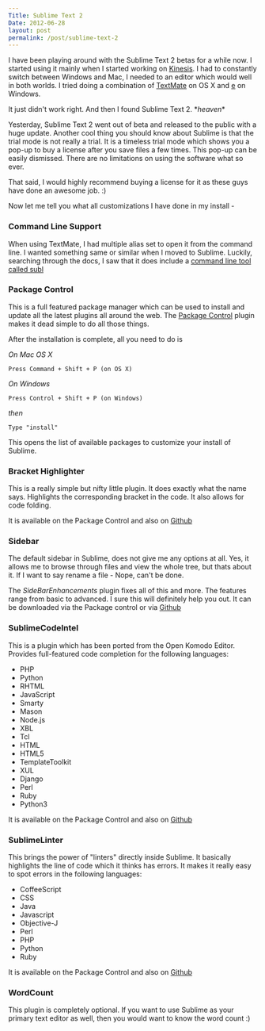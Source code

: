 ```yaml
---
Title: Sublime Text 2
Date: 2012-06-28
layout: post
permalink: /post/sublime-text-2
---
```


I have been playing around with the Sublime Text 2 betas for a while now. I started using it mainly when I started working on [Kinesis](http://kinesis.io "Kinesis"). I had to constantly switch between Windows and Mac, I needed to an editor which would well in both worlds. I tried doing a combination of [TextMate](http://macromates.com/) on OS X and [e](http://www.e-texteditor.com/) on Windows.

It just didn't work right. And then I found Sublime Text 2. \**heaven*\*

Yesterday, Sublime Text 2 went out of beta and released to the public with a huge update. Another cool thing you should know about Sublime is that the trial mode is not really a trial. It is a timeless trial mode which shows you a pop-up to buy a license after you save files a few times. This pop-up can be easily dismissed. There are no limitations on using the software what so ever.

That said, I would highly recommend buying a license for it as these guys have done an awesome job. :)

Now let me tell you what all customizations I have done in my install -

### Command Line Support

When using TextMate, I had multiple alias set to open it from the command line. I wanted something same or similar when I moved to Sublime. Luckily, searching through the docs, I saw that it does include a [command line tool called subl](http://www.sublimetext.com/docs/2/osx_command_line.html)

### Package Control

This is a full featured package manager which can be used to install and update all the latest plugins all around the web. The [Package Control](http://wbond.net/sublime_packages/package_control) plugin makes it dead simple to do all those things.

After the installation is complete, all you need to do is

*On Mac OS X*

    Press Command + Shift + P (on OS X)

*On Windows*

    Press Control + Shift + P (on Windows)

*then*

    Type "install"

This opens the list of available packages to customize your install of Sublime.

### Bracket Highlighter

This is a really simple but nifty little plugin. It does exactly what the name says. Highlights the corresponding bracket in the code. It also allows for code folding.

It is available on the Package Control and also on [Github](https://github.com/facelessuser/BracketHighlighter)

### Sidebar

The default sidebar in Sublime, does not give me any options at all. Yes, it allows me to browse through files and view the whole tree, but thats about it. If I want to say rename a file - Nope, can't be done.

The *SideBarEnhancements* plugin fixes all of this and more. The features range from basic to advanced. I sure this will definitely help you out.
It can be downloaded via the Package control or via [Github](https://github.com/titoBouzout/SideBarEnhancements/)

### SublimeCodeIntel

This is a plugin which has been ported from the Open Komodo Editor. Provides full-featured code completion for the following languages:

- PHP
- Python
- RHTML
- JavaScript
- Smarty
- Mason
- Node.js
- XBL
- Tcl
- HTML
- HTML5
- TemplateToolkit
- XUL
- Django
- Perl
- Ruby
- Python3

It is available on the Package Control and also on [Github](https://github.com/Kronuz/SublimeCodeIntel)

### SublimeLinter

This brings the power of "linters" directly inside Sublime. It basically highlights the line of code which it thinks has errors. It makes it really easy to spot errors in the following languages:

- CoffeeScript
- CSS
- Java
- Javascript
- Objective-J
- Perl
- PHP
- Python
- Ruby

It is available on the Package Control and also on [Github](https://github.com/SublimeLinter/SublimeLinter)

### WordCount

This plugin is completely optional. If you want to use Sublime as your primary text editor as well, then you would want to know the word count :)
